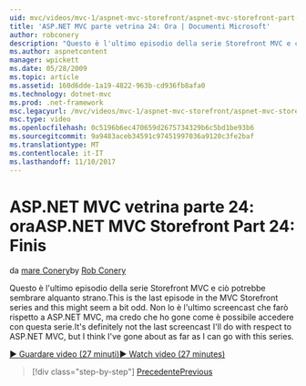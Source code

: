```yaml
---
uid: mvc/videos/mvc-1/aspnet-mvc-storefront/aspnet-mvc-storefront-part-24-finis
title: 'ASP.NET MVC parte vetrina 24: Ora | Documenti Microsoft'
author: robconery
description: "Questo è l'ultimo episodio della serie Storefront MVC e ciò potrebbe sembrare alquanto strano. Non lo è l'ultimo screencast che farò rispetto ad ASP.NET..."
ms.author: aspnetcontent
manager: wpickett
ms.date: 05/28/2009
ms.topic: article
ms.assetid: 160d6dde-1a19-4822-963b-cd936fb8afa0
ms.technology: dotnet-mvc
ms.prod: .net-framework
msc.legacyurl: /mvc/videos/mvc-1/aspnet-mvc-storefront/aspnet-mvc-storefront-part-24-finis
msc.type: video
ms.openlocfilehash: 0c5196b6ec470659d2675734329b6c5bd1be93b6
ms.sourcegitcommit: 9a9483aceb34591c97451997036a9120c3fe2baf
ms.translationtype: MT
ms.contentlocale: it-IT
ms.lasthandoff: 11/10/2017
---
```

<a name="aspnet-mvc-storefront-part-24-finis"></a><span data-ttu-id="151da-104">ASP.NET MVC vetrina parte 24: ora</span><span class="sxs-lookup"><span data-stu-id="151da-104">ASP.NET MVC Storefront Part 24: Finis</span></span>
====================
<span data-ttu-id="151da-105">da [mare Conery](https://github.com/robconery)</span><span class="sxs-lookup"><span data-stu-id="151da-105">by [Rob Conery](https://github.com/robconery)</span></span>

<span data-ttu-id="151da-106">Questo è l'ultimo episodio della serie Storefront MVC e ciò potrebbe sembrare alquanto strano.</span><span class="sxs-lookup"><span data-stu-id="151da-106">This is the last episode in the MVC Storefront series and this might seem a bit odd.</span></span> <span data-ttu-id="151da-107">Non lo è l'ultimo screencast che farò rispetto a ASP.NET MVC, ma credo che ho gone come è possibile accedere con questa serie.</span><span class="sxs-lookup"><span data-stu-id="151da-107">It's definitely not the last screencast I'll do with respect to ASP.NET MVC, but I think I've gone about as far as I can go with this series.</span></span>

[<span data-ttu-id="151da-108">&#9654; Guardare video (27 minuti)</span><span class="sxs-lookup"><span data-stu-id="151da-108">&#9654; Watch video (27 minutes)</span></span>](https://channel9.msdn.com/Blogs/ASP-NET-Site-Videos/aspnet-mvc-storefront-part-24-finis)

>[!div class="step-by-step"]
[<span data-ttu-id="151da-109">Precedente</span><span class="sxs-lookup"><span data-stu-id="151da-109">Previous</span></span>](aspnet-mvc-storefront-part-23-getting-started-with-domain-driven-design.md)
